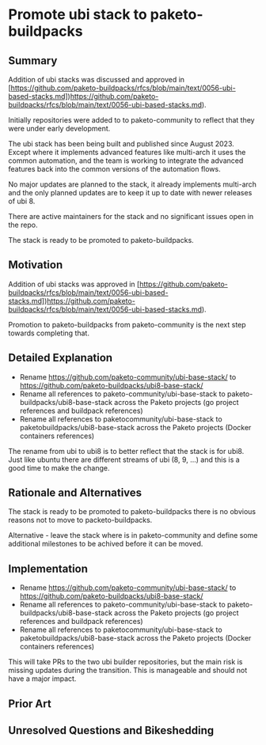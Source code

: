 # Promote ubi stack to paketo-buildpacks

## Summary

Addition of ubi stacks was discussed and approved in
[https://github.com/paketo-buildpacks/rfcs/blob/main/text/0056-ubi-based-stacks.md])https://github.com/paketo-buildpacks/rfcs/blob/main/text/0056-ubi-based-stacks.md).

Initially repositories were added to to paketo-community to reflect that they were under early development. 

The ubi stack has been being built and published since August 2023. Except where it implements
advanced features like multi-arch it uses the common automation, and the team is working to integrate
the advanced features back into the common versions of the automation flows.  

No major updates are planned to the stack, it already implements multi-arch and the only planned updates
are to keep it up to date with newer releases of ubi 8.

There are active maintainers for the stack and no significant issues open in the repo.

The stack is ready to be promoted to paketo-buildpacks.

## Motivation

Addition of ubi stacks was approved in
[https://github.com/paketo-buildpacks/rfcs/blob/main/text/0056-ubi-based-stacks.md])https://github.com/paketo-buildpacks/rfcs/blob/main/text/0056-ubi-based-stacks.md).

Promotion to paketo-buildpacks from paketo-community is the next step towards completing that.

## Detailed Explanation

* Rename https://github.com/paketo-community/ubi-base-stack/ to https://github.com/paketo-buildpacks/ubi8-base-stack/
* Rename all references to paketo-community/ubi-base-stack to paketo-buildpacks/ubi8-base-stack across the Paketo projects (go project references and buildpack references) 
* Rename all references to paketocommunity/ubi-base-stack to paketobuildpacks/ubi8-base-stack across the Paketo projects (Docker containers references)

The rename from ubi to ubi8 is to better reflect that the stack is for ubi8. Just like ubuntu there are different streams of ubi (8, 9, ...) and this is
a good time to make the change.

## Rationale and Alternatives

The stack is ready to be promoted to paketo-buildpacks there is no obvious reasons not to move to packeto-buildpacks.

Alternative - leave the stack where is in paketo-community and define some additional milestones to be achived before it can be moved.

## Implementation

* Rename https://github.com/paketo-community/ubi-base-stack/ to https://github.com/paketo-buildpacks/ubi8-base-stack/
* Rename all references to paketo-community/ubi-base-stack to paketo-buildpacks/ubi8-base-stack across the Paketo projects (go project references and buildpack references)
* Rename all references to paketocommunity/ubi-base-stack to paketobuildpacks/ubi8-base-stack across the Paketo projects (Docker containers references)

This will take PRs to the two ubi builder repositories, but the main risk is missing updates during the transition. This is manageable and should not
have a major impact. 

## Prior Art


## Unresolved Questions and Bikeshedding

